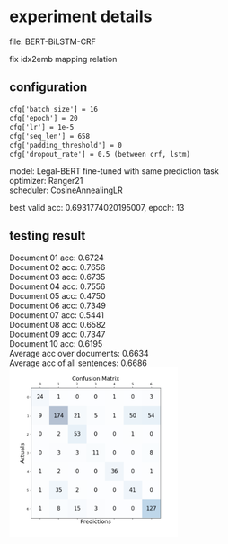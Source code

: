 # experiment details
file: BERT-BiLSTM-CRF

fix idx2emb mapping relation  
## configuration
```
cfg['batch_size'] = 16  
cfg['epoch'] = 20  
cfg['lr'] = 1e-5  
cfg['seq_len'] = 658  
cfg['padding_threshold'] = 0  
cfg['dropout_rate'] = 0.5 (between crf, lstm)  
```
model: Legal-BERT fine-tuned with same prediction task  
optimizer: Ranger21  
scheduler: CosineAnnealingLR  

best valid acc: 0.6931774020195007, epoch: 13  

## testing result

Document 01 acc: 0.6724  
Document 02 acc: 0.7656  
Document 03 acc: 0.6735  
Document 04 acc: 0.7556  
Document 05 acc: 0.4750  
Document 06 acc: 0.7349  
Document 07 acc: 0.5441  
Document 08 acc: 0.6582  
Document 09 acc: 0.7347  
Document 10 acc: 0.6195  
Average acc over documents: 0.6634  
Average acc of all sentences:  0.6686  
 <img src="./confusion_matrix.png" width = "300" height = "300" alt="图片名称" align=center />  